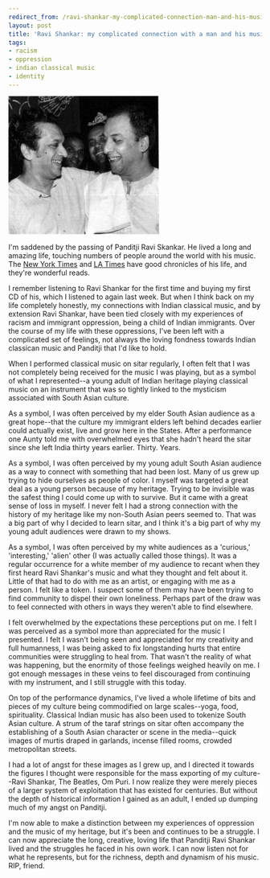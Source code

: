 ```yaml
---
redirect_from: /ravi-shankar-my-complicated-connection-man-and-his-music
layout: post
title: 'Ravi Shankar: my complicated connection with a man and his music'
tags:
- racism
- oppression
- indian classical music
- identity
---
```

![An old black and white photo of Panditji Ravi Shankar and Ustad Vilayat Khan arm-in-arm smiling at each other](/images/posts/ravi-shankar-vilayat-khan.jpg)

I'm saddened by the passing of Panditji Ravi Skankar. He lived a long and amazing life, touching numbers of people around the world with his music. The [New York Times](http://www.nytimes.com/2012/12/13/arts/music/ravi-shankar-indian-sitarist-dies-at-92.html?pagewanted=all&_r=0) and [LA Times](http://www.latimes.com/entertainment/arts/culture/la-et-cm-ravi-shankar-appreciation-20121213,0,7500757.story) have good chronicles of his life, and they're wonderful reads. 

I remember listening to Ravi Shankar for the first time and buying my first CD of his, which I listened to again last week. But when I think back on my life completely honestly, my connections with Indian classical music, and by extension Ravi Shankar, have been tied closely with my experiences of racism and immigrant oppression, being a child of Indian immigrants. Over the course of my life with these oppressions, I've been left with a complicated set of feelings, not always the loving fondness towards Indian classican music and Panditji that I'd like to hold.

When I performed classical music on sitar regularly, I often felt that I was not completely being received for the music I was playing, but as a symbol of what I represented--a young adult of Indian heritage playing classical music on an instrument that was so tightly linked to the mysticism associated with South Asian culture. 

As a symbol, I was often perceived by my elder South Asian audience as a great hope--that the culture my immigrant elders left behind decades earlier could actually exist, live and grow here in the States. After a performance one Aunty told me with overwhelmed eyes that she hadn't heard the sitar since she left India thirty years earlier. Thirty. Years. 

As a symbol, I was often perceived by my young adult South Asian audience as a way to connect with something that had been lost. Many of us grew up trying to hide ourselves as people of color. I myself was targeted a great deal as a young person because of my heritage. Trying to be invisible was the safest thing I could come up with to survive. But it came with a great sense of loss in myself. I never felt I had a strong connection with the history of my heritage like my non-South Asian peers seemed to. That was a big part of why I decided to learn sitar, and I think it's a big part of why my young adult audiences were drawn to my shows. 

As a symbol, I was often perceived by my white audiences as a 'curious,' 'interesting,' 'alien' other (I was actually called those things). It was a regular occurrence for a white member of my audience to recant when they first heard Ravi Shankar's music and what they thought and felt about it. Little of that had to do with me as an artist, or engaging with me as a person. I felt like a token. I suspect some of them may have been trying to find community to dispel their own loneliness. Perhaps part of the draw was to feel connected with others in ways they weren't able to find elsewhere.

I felt overwhelmed by the expectations these perceptions put on me. I felt I was perceived as a symbol more than appreciated for the music I presented. I felt I wasn't being seen and appreciated for my creativity and full humanness, I was being asked to fix longstanding hurts that entire communities were struggling to heal from. That wasn't the reality of what was happening, but the enormity of those feelings weighed heavily on me. I got enough messages in these veins to feel discouraged from continuing with my instrument, and I still struggle with this today. 

On top of the performance dynamics, I've lived a whole lifetime of bits and pieces of my culture being commodified on large scales--yoga, food, spirituality. Classical Indian music has also been used to tokenize South Asian culture. A strum of the taraf strings on sitar often accompany the establishing of a South Asian character or scene in the media--quick images of murtis draped in garlands, incense filled rooms, crowded metropolitan streets. 

I had a lot of angst for these images as I grew up, and I directed it towards the figures I thought were responsible for the mass exporting of my culture--Ravi Shankar, The Beatles, Om Puri. I now realize they were merely pieces of a larger system of exploitation that has existed for centuries. But without the depth of historical information I gained as an adult, I ended up dumping much of my angst on Panditji. 


I'm now able to make a distinction between my experiences of oppression and the music of my heritage, but it's been and continues to be a struggle. I can now appreciate the long, creative, loving life that Panditji Ravi Shankar lived and the struggles he faced in his own work. I can now listen not for what he represents, but for the richness, depth and dynamism of his music. RIP, friend.

